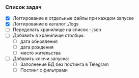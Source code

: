 ### Список задач

- [X] Логгирование в отдельные файлы при каждом запуске
- [X] Логгирование в каталог ./logs
- [ ] Переделать хранилище на список - json
- [ ] Добавить в хранилище столбцы: 
    - [ ] дата обновления
    - [ ] дата рождения
    - [ ] место жительства
- [ ] Добавить ключи запуска:
    - [ ] Заполнение БД без постинга в Telegram
    - [ ] Постинг с фильтрами

